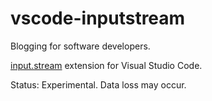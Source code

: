 # vscode-inputstream

Blogging for software developers.

[input.stream](https://input.stream) extension for Visual Studio Code.

Status: Experimental.  Data loss may occur.
